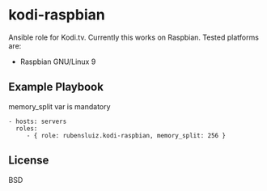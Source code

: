 kodi-raspbian
=========

Ansible role for Kodi.tv. Currently this works on Raspbian. Tested platforms are:
* Raspbian GNU/Linux 9

Example Playbook
----------------

memory_split var is mandatory

    - hosts: servers
      roles:
         - { role: rubensluiz.kodi-raspbian, memory_split: 256 }

License
-------

BSD
